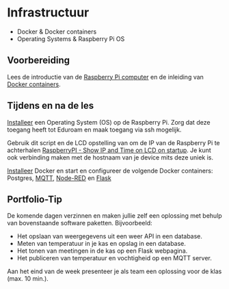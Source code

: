 # Infrastructuur

- Docker & Docker containers
- Operating Systems & Raspberry Pi OS

## Voorbereiding

Lees de introductie van de [Raspberry Pi computer](../hardware-interfacing/embedded/computer/README.md) en de inleiding van [Docker containers](../infrastructuur/Docker/README.md).

## Tijdens en na de les

[Installeer](../infrastructuur/OS/Raspberry-Pi-OS/README.md) een Operating System (OS) op de Raspberry Pi. Zorg dat deze toegang heeft tot Eduroam en maak toegang via ssh mogelijk.

Gebruik dit script en de LCD opstelling van om de IP van de Raspberry Pi te achterhalen [RaspberryPI - Show IP and Time on LCD on startup](https://github.com/RickMageddon/RaspberryPI-LCD-IPonStartup). Je kunt ook verbinding maken met de hostnaam van je device mits deze uniek is. 

[Installeer](../infrastructuur/Docker/README.md) Docker en start en configureer de volgende Docker containers: Postgres, [MQTT](../software/communicatie/MQTT/README.md), [Node-RED](../software/visueel-programmeren/Node-RED/README.md) en [Flask](../software/webserver/Flask/README.md)

## Portfolio-Tip

De komende dagen verzinnen en maken jullie zelf een oplossing met behulp van bovenstaande software paketten. Bijvoorbeeld:
- Het opslaan van weergegevens uit een weer API in een database.
- Meten van temperatuur in je kas en opslag in een database.
- Het tonen van meetingen in de kas op een Flask webpagina.
- Het publiceren van temperatuur en vochtigheid op een MQTT server. 

Aan het eind van de week presenteer je als team een oplossing voor de klas (max. 10 min.).  